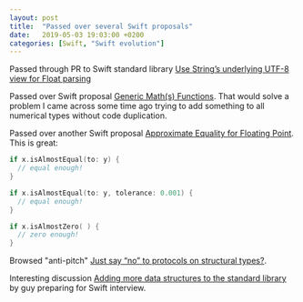 ```yaml
---
layout: post
title:  "Passed over several Swift proposals"
date:   2019-05-03 19:03:00 +0200
categories: [Swift, "Swift evolution"]
---
```

Passed through PR to Swift standard library [Use String’s underlying UTF-8 view for Float parsing](https://github.com/apple/swift/pull/24198)

Passed over Swift proposal [Generic Math(s) Functions](https://github.com/apple/swift-evolution/blob/master/proposals/0246-mathable.md). That would solve a problem I came across some time ago trying to add something to all numerical types without code duplication.

Passed over another Swift proposal [Approximate Equality for Floating Point](https://github.com/apple/swift-evolution/blob/master/proposals/0259-approximately-equal.md). This is great:
```swift
if x.isAlmostEqual(to: y) {
  // equal enough!
}

if x.isAlmostEqual(to: y, tolerance: 0.001) {
  // equal enough!
}

if x.isAlmostZero( ) {
  // zero enough!
}
```

Browsed "anti-pitch" [Just say “no” to protocols on structural types?](https://forums.swift.org/t/anti-pitch-just-say-no-to-protocols-on-structural-types/24043).

Interesting discussion [Adding more data structures to the standard library](https://forums.swift.org/t/adding-more-data-structures-to-the-standard-library/23651) by guy preparing for Swift interview.
